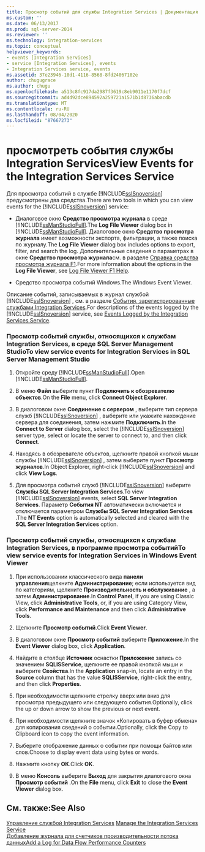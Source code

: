 ```yaml
---
title: Просмотр событий для службы Integration Services | Документация Майкрософт
ms.custom: ''
ms.date: 06/13/2017
ms.prod: sql-server-2014
ms.reviewer: ''
ms.technology: integration-services
ms.topic: conceptual
helpviewer_keywords:
- events [Integration Services]
- service [Integration Services], events
- Integration Services service, events
ms.assetid: 37e23946-10d1-4116-8568-8fd24067102e
author: chugugrace
ms.author: chugu
ms.openlocfilehash: a513c8fc917da2987f3619c8eb9011e1170f7dcf
ms.sourcegitcommit: ad4d92dce894592a259721a1571b1d8736abacdb
ms.translationtype: MT
ms.contentlocale: ru-RU
ms.lasthandoff: 08/04/2020
ms.locfileid: "87667273"
---
```

# <a name="view-events-for-the-integration-services-service"></a><span data-ttu-id="e399d-102">просмотреть события службы Integration Services</span><span class="sxs-lookup"><span data-stu-id="e399d-102">View Events for the Integration Services Service</span></span>
  <span data-ttu-id="e399d-103">Для просмотра событий в службе [!INCLUDE[ssISnoversion](../includes/ssisnoversion-md.md)] предусмотрены два средства.</span><span class="sxs-lookup"><span data-stu-id="e399d-103">There are two tools in which you can view events for the [!INCLUDE[ssISnoversion](../includes/ssisnoversion-md.md)] service:</span></span>  
  
-   <span data-ttu-id="e399d-104">Диалоговое окно **Средство просмотра журнала** в среде [!INCLUDE[ssManStudioFull](../includes/ssmanstudiofull-md.md)].</span><span class="sxs-lookup"><span data-stu-id="e399d-104">The **Log File Viewer** dialog box in [!INCLUDE[ssManStudioFull](../includes/ssmanstudiofull-md.md)].</span></span> <span data-ttu-id="e399d-105">Диалоговое окно **Средство просмотра журнала** имеет возможности экспорта, фильтрации, а также поиска по журналу.</span><span class="sxs-lookup"><span data-stu-id="e399d-105">The **Log File Viewer** dialog box includes options to export, filter, and search the log.</span></span> <span data-ttu-id="e399d-106">Дополнительные сведения о параметрах в окне **Средство просмотра журнала**см. в разделе [Справка средства просмотра журнала F1](../relational-databases/logs/log-file-viewer-f1-help.md).</span><span class="sxs-lookup"><span data-stu-id="e399d-106">For more information about the options in the **Log File Viewer**, see [Log File Viewer F1 Help](../relational-databases/logs/log-file-viewer-f1-help.md).</span></span>  
  
-   <span data-ttu-id="e399d-107">Средство просмотра событий Windows.</span><span class="sxs-lookup"><span data-stu-id="e399d-107">The Windows Event Viewer.</span></span>  
  
 <span data-ttu-id="e399d-108">Описание событий, записываемых в журнал службой [!INCLUDE[ssISnoversion](../includes/ssisnoversion-md.md)] , см. в разделе [События, зарегистрированные службами Integration Services](service/events-logged-by-the-integration-services-service.md).</span><span class="sxs-lookup"><span data-stu-id="e399d-108">For descriptions of the events logged by the [!INCLUDE[ssISnoversion](../includes/ssisnoversion-md.md)] service, see [Events Logged by the Integration Services Service](service/events-logged-by-the-integration-services-service.md).</span></span>  
  
### <a name="to-view-service-events-for-integration-services-in-sql-server-management-studio"></a><span data-ttu-id="e399d-109">Просмотр событий службы, относящихся к службам Integration Services, в среде SQL Server Management Studio</span><span class="sxs-lookup"><span data-stu-id="e399d-109">To view service events for Integration Services in SQL Server Management Studio</span></span>  
  
1.  <span data-ttu-id="e399d-110">Откройте среду [!INCLUDE[ssManStudioFull](../includes/ssmanstudiofull-md.md)].</span><span class="sxs-lookup"><span data-stu-id="e399d-110">Open [!INCLUDE[ssManStudioFull](../includes/ssmanstudiofull-md.md)].</span></span>  
  
2.  <span data-ttu-id="e399d-111">В меню **Файл** выберите пункт **Подключить к обозревателю объектов**.</span><span class="sxs-lookup"><span data-stu-id="e399d-111">On the **File** menu, click **Connect Object Explorer**.</span></span>  
  
3.  <span data-ttu-id="e399d-112">В диалоговом окне **Соединение с сервером** , выберите тип сервера служб [!INCLUDE[ssISnoversion](../includes/ssisnoversion-md.md)] , выберите или укажите нахождение сервера для соединения, затем нажмите **Подключить**.</span><span class="sxs-lookup"><span data-stu-id="e399d-112">In the **Connect to Server** dialog box, select the [!INCLUDE[ssISnoversion](../includes/ssisnoversion-md.md)] server type, select or locate the server to connect to, and then click **Connect**.</span></span>  
  
4.  <span data-ttu-id="e399d-113">Находясь в обозревателе объектов, щелкните правой кнопкой мыши службы [!INCLUDE[ssISnoversion](../includes/ssisnoversion-md.md)] , затем выберите пункт **Просмотр журналов**.</span><span class="sxs-lookup"><span data-stu-id="e399d-113">In Object Explorer, right-click [!INCLUDE[ssISnoversion](../includes/ssisnoversion-md.md)] and click **View Logs**.</span></span>  
  
5.  <span data-ttu-id="e399d-114">Для просмотра событий служб [!INCLUDE[ssISnoversion](../includes/ssisnoversion-md.md)] выберите **Службы SQL Server Integration Services**.</span><span class="sxs-lookup"><span data-stu-id="e399d-114">To view [!INCLUDE[ssISnoversion](../includes/ssisnoversion-md.md)] events, select **SQL Server Integration Services**.</span></span> <span data-ttu-id="e399d-115">Параметр **События NT** автоматически включается и отключается параметром **Службы SQL Server Integration Services** .</span><span class="sxs-lookup"><span data-stu-id="e399d-115">The **NT Events** option is automatically selected and cleared with the **SQL Server Integration Services** option.</span></span>  
  
### <a name="to-view-service-events-for-integration-services-in-windows-event-viewer"></a><span data-ttu-id="e399d-116">Просмотр событий службы, относящихся к службам Integration Services, в программе просмотра событий</span><span class="sxs-lookup"><span data-stu-id="e399d-116">To view service events for Integration Services in Windows Event Viewer</span></span>  
  
1.  <span data-ttu-id="e399d-117">При использовании классического вида **панели управления**щелкните **Администрирование**; если используется вид по категориям, щелкните **Производительность и обслуживание** , а затем **Администрирование**.</span><span class="sxs-lookup"><span data-stu-id="e399d-117">In **Control Panel**, if you are using Classic View, click **Administrative Tools**, or, if you are using Category View, click **Performance and Maintenance** and then click **Administrative Tools**.</span></span>  
  
2.  <span data-ttu-id="e399d-118">Щелкните **Просмотр событий**.</span><span class="sxs-lookup"><span data-stu-id="e399d-118">Click **Event Viewer**.</span></span>  
  
3.  <span data-ttu-id="e399d-119">В диалоговом окне **Просмотр событий** выберите **Приложение**.</span><span class="sxs-lookup"><span data-stu-id="e399d-119">In the **Event Viewer** dialog box, click **Application**.</span></span>  
  
4.  <span data-ttu-id="e399d-120">Найдите в столбце **Источник** оснастки **Приложение** запись со значением **SQLISService**, щелкните ее правой кнопкой мыши и выберите **Свойства**.</span><span class="sxs-lookup"><span data-stu-id="e399d-120">In the **Application** snap-in, locate an entry in the **Source** column that has the value **SQLISService**, right-click the entry, and then click **Properties**.</span></span>  
  
5.  <span data-ttu-id="e399d-121">При необходимости щелкните стрелку вверх или вниз для просмотра предыдущего или следующего события.</span><span class="sxs-lookup"><span data-stu-id="e399d-121">Optionally, click the up or down arrow to show the previous or next event.</span></span>  
  
6.  <span data-ttu-id="e399d-122">При необходимости щелкните значок «Копировать в буфер обмена» для копирования сведений о событии.</span><span class="sxs-lookup"><span data-stu-id="e399d-122">Optionally, click the Copy to Clipboard icon to copy the event information.</span></span>  
  
7.  <span data-ttu-id="e399d-123">Выберите отображение данных о событии при помощи байтов или слов.</span><span class="sxs-lookup"><span data-stu-id="e399d-123">Choose to display event data using bytes or words.</span></span>  
  
8.  <span data-ttu-id="e399d-124">Нажмите кнопку **ОК**.</span><span class="sxs-lookup"><span data-stu-id="e399d-124">Click **OK**.</span></span>  
  
9. <span data-ttu-id="e399d-125">В меню **Консоль** выберите **Выход** для закрытия диалогового окна **Просмотр событий** .</span><span class="sxs-lookup"><span data-stu-id="e399d-125">On the **File** menu, click **Exit** to close the **Event Viewer** dialog box.</span></span>  
  
## <a name="see-also"></a><span data-ttu-id="e399d-126">См. также:</span><span class="sxs-lookup"><span data-stu-id="e399d-126">See Also</span></span>  
 <span data-ttu-id="e399d-127">[Управление службой Integration Services](../../2014/integration-services/manage-the-integration-services-service.md) </span><span class="sxs-lookup"><span data-stu-id="e399d-127">[Manage the Integration Services Service](../../2014/integration-services/manage-the-integration-services-service.md) </span></span>  
 [<span data-ttu-id="e399d-128">Добавление журнала для счетчиков производительности потока данных</span><span class="sxs-lookup"><span data-stu-id="e399d-128">Add a Log for Data Flow Performance Counters</span></span>](performance/performance-counters.md)  
  
  
